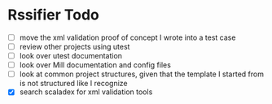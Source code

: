 
Rssifier Todo
=============

- [ ] move the xml validation proof of concept I wrote into a test case
- [ ] review other projects using utest
- [ ] look over utest documentation
- [ ] look over Mill documentation and config files
- [ ] look at common project structures, given that the template I started from is not structured like I recognize
- [x] search scaladex for xml validation tools
